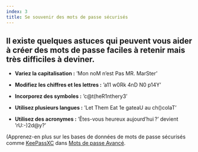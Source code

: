 ```yaml
---
index: 3
title: Se souvenir des mots de passe sécurisés
---
```

## Il existe quelques astuces qui peuvent vous aider à créer des mots de passe faciles à retenir mais très difficiles à deviner. 

*   **Variez la capitalisation :** ’Mon noM n’est Pas MR. MarSter’

*   **Modifiez les chiffres et les lettres :** ’a11 w0Rk 4nD N0 p14Y’

*   **Incorporez des symboles :** ’c@t(heR1nthery3’

*   **Utilisez plusieurs langues :** ’Let Them Eat 1e gateaU au ch()colaT’

*   **Utilisez des acronymes :** ’Êtes-vous heureux aujourd’hui ?’ devient ’rU:-)2d@y?’

(Apprenez-en plus sur les bases de données de mots de passe sécurisés comme [KeePassXC](umbrella://tools/encryption/s_keepassxc.md) dans [Mots de passe Avancé](umbrella://information/passwords/advanced).